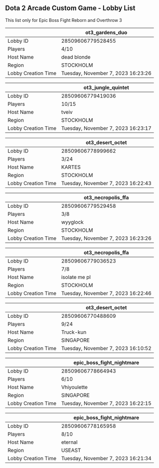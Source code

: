 ## Dota 2 Arcade Custom Game - Lobby List

This list only for Epic Boss Fight Reborn and Overthrow 3

|  | ot3_gardens_duo |
| ------ | ------ |
| Lobby ID | 28509606779528455 |
| Players | 4/10 |
| Host Name | dead blonde |
| Region | STOCKHOLM |
| Lobby Creation Time | Tuesday, November 7, 2023 16:23:26 |


|  | ot3_jungle_quintet |
| ------ | ------ |
| Lobby ID | 28509606779419036 |
| Players | 10/15 |
| Host Name | tveiv |
| Region | STOCKHOLM |
| Lobby Creation Time | Tuesday, November 7, 2023 16:23:17 |


|  | ot3_desert_octet |
| ------ | ------ |
| Lobby ID | 28509606778999662 |
| Players | 3/24 |
| Host Name | KARTES |
| Region | STOCKHOLM |
| Lobby Creation Time | Tuesday, November 7, 2023 16:22:43 |


|  | ot3_necropolis_ffa |
| ------ | ------ |
| Lobby ID | 28509606779529458 |
| Players | 3/8 |
| Host Name | wyyglock |
| Region | STOCKHOLM |
| Lobby Creation Time | Tuesday, November 7, 2023 16:23:26 |


|  | ot3_necropolis_ffa |
| ------ | ------ |
| Lobby ID | 28509606779036523 |
| Players | 7/8 |
| Host Name | isolate me pl |
| Region | STOCKHOLM |
| Lobby Creation Time | Tuesday, November 7, 2023 16:22:46 |


|  | ot3_desert_octet |
| ------ | ------ |
| Lobby ID | 28509606770488609 |
| Players | 9/24 |
| Host Name | Truck-kun |
| Region | SINGAPORE |
| Lobby Creation Time | Tuesday, November 7, 2023 16:10:52 |


|  | epic_boss_fight_nightmare |
| ------ | ------ |
| Lobby ID | 28509606778664943 |
| Players | 6/10 |
| Host Name | Vhiyoulette |
| Region | SINGAPORE |
| Lobby Creation Time | Tuesday, November 7, 2023 16:22:15 |


|  | epic_boss_fight_nightmare |
| ------ | ------ |
| Lobby ID | 28509606778165958 |
| Players | 8/10 |
| Host Name | eternal |
| Region | USEAST |
| Lobby Creation Time | Tuesday, November 7, 2023 16:21:34 |


